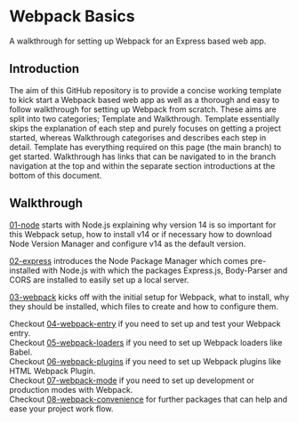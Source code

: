 # Webpack Basics
A walkthrough for setting up Webpack for an Express based web app.

## Introduction
The aim of this GitHub repository is to provide a concise working template to kick start a Webpack based web app as well as a thorough and easy to follow walkthrough for setting up Webpack from scratch. These aims are split into two categories; Template and Walkthrough. Template essentially skips the explanation of each step and purely focuses on getting a project started, whereas Walkthrough categorises and describes each step in detail. Template has everything required on this page (the main branch) to get started. Walkthrough has links that can be navigated to in the branch navigation at the top and within the separate section introductions at the bottom of this document.

## Walkthrough
[01-node](https://github.com/michihodges/webpack-basics/tree/01-node) starts with Node.js explaining why version 14 is so important for this Webpack setup, how to install v14 or if necessary how to download Node Version Manager and configure v14 as the default version.

[02-express](https://github.com/michihodges/webpack-basics/tree/02-express) introduces the Node Package Manager which comes pre-installed with Node.js with which the packages Express.js, Body-Parser and CORS are installed to easily set up a local server.

[03-webpack](https://github.com/michihodges/webpack-basics/tree/03-webpack) kicks off with the initial setup for Webpack, what to install, why they should be installed, which files to create and how to configure them.

Checkout [04-webpack-entry](https://github.com/michihodges/webpack-basics/tree/04-webpack-entry) if you need to set up and test your Webpack entry.</br>
Checkout [05-webpack-loaders](https://github.com/michihodges/webpack-basics/tree/05-webpack-loaders) if you need to set up Webpack loaders like Babel.</br>
Checkout [06-webpack-plugins](https://github.com/michihodges/webpack-basics/tree/06-webpack-plugins) if you need to set up Webpack plugins like HTML Webpack Plugin.</br>
Checkout [07-webpack-mode](https://github.com/michihodges/webpack-basics/tree/07-webpack-mode) if you need to set up development or production modes with Webpack.</br>
Checkout [08-webpack-convenience](https://github.com/michihodges/webpack-basics/tree/08-webpack-convenience) for further packages that can help and ease your project work flow.
